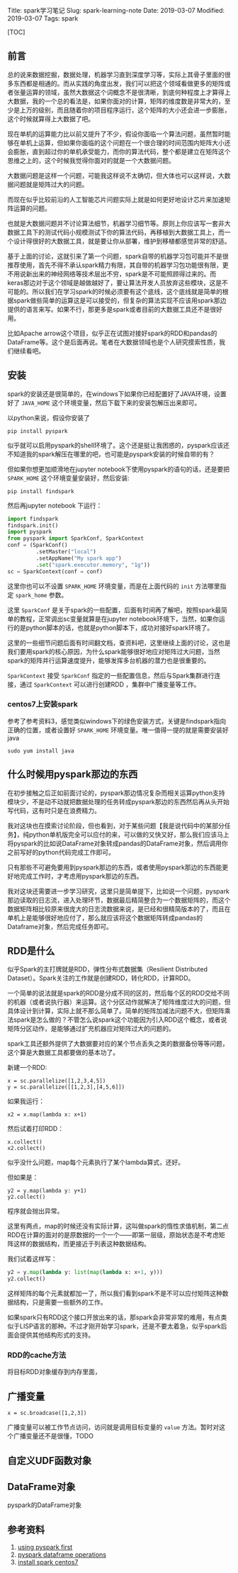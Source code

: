 Title: spark学习笔记
Slug: spark-learning-note
Date: 2019-03-07
Modified: 2019-03-07
Tags: spark

[TOC]

## 前言

总的说来数据挖掘，数据处理，机器学习直到深度学习等，实际上其骨子里面的很多东西都是相通的。而从实践的角度出发，我们可以把这个领域看做更多的矩阵或者张量运算的领域，虽然大数据这个词概念不是很清晰，到底何种程度上才算得上大数据，我的一个总的看法是，如果你面对的计算，矩阵的维度数是非常大的，至少是上万的级别，而且随着你的项目程序运行，这个矩阵的大小还会进一步膨胀，这个时候就算得上大数据了吧。

现在单机的运算能力比以前又提升了不少，假设你面临一个算法问题，虽然暂时能够在单机上运算，但如果你面临的这个问题在一个很合理的时间范围内矩阵大小还会膨胀，直到超过你的单机承受能力，而你的算法代码，整个都是建立在矩阵这个思维之上的，这个时候我觉得你面对的就是一个大数据问题。

大数据问题是这样一个问题，可能我这样说不太确切，但大体也可以这样说，大数据问题就是矩阵过大的问题。

而现在似乎比较前沿的人工智能芯片问题实际上就是如何更好地设计芯片来加速矩阵运算的问题。

也就是大数据问题并不讨论算法细节，机器学习细节等。原则上你应该写一套非大数据工具下的测试代码小规模测试下你的算法代码，再移植到大数据工具上，而一个设计得很好的大数据工具，就是要让你从部署，维护到移植都感觉非常的舒适。

基于上面的讨论，这就引来了第一个问题，spark自带的机器学习包可能并不是很推荐使用，首先不得不承认spark精力有限，其自带的机器学习包功能很有限，更不用说新出来的神经网络等技术层出不穷，spark是不可能照顾得过来的。而keras那边对于这个领域是越做越好了，要让算法开发人员放弃这些模块，这是不可能的。所以我们在学习spark的时候必须要有这个底线，这个底线就是简单的根据spark做些简单的运算这是可以接受的，但复杂的算法实现不应该用spark那边提供的语言来写。如果不行，那更多是spark或者目前的大数据工具还不是很好用。

比如Apache arrow这个项目，似乎正在试图对接好spark的RDD和pandas的DataFrame等。这个是后面再说。笔者在大数据领域也是个人研究摸索性质，我们继续看吧。



## 安装

spark的安装还是很简单的，在windows下如果你已经配置好了JAVA环境，设置好了 `JAVA_HOME` 这个环境变量，然后下载下来的安装包解压出来即可。

以python来说，假设你安装了 

```
pip install pyspark
```

似乎就可以启用pyspark的shell环境了。这个还是挺让我困惑的，pyspark应该还不知道我的spark解压在哪里的吧，也可能是pyspark安装的时候自带的有？

但如果你想更加顺滑地在jupyter notebook下使用pyspark的语句的话，还是要把 `SPARK_HOME` 这个环境变量安装好，然后安装: 

```
pip install findspark
```

然后再jupyter notebook 下运行：

```python
import findspark
findspark.init()
import pyspark
from pyspark import SparkConf, SparkContext
conf = (SparkConf()
         .setMaster("local")
         .setAppName("My spark app")
         .set("spark.executor.memory", "1g"))
sc = SparkContext(conf = conf)
```

这里你也可以不设置 `SPARK_HOME` 环境变量，而是在上面代码的 `init` 方法哪里指定 `spark_home` 参数。

这里 `SparkConf` 是关于spark的一些配置，后面有时间再了解吧，按照spark最简单的教程，正常调出sc变量就算是在jupyter notebook环境下，当然，如果你运行的是python脚本的话，也就是python脚本下，成功对接好spark环境了。

这里的一些细节问题后面有时间翻文档，查资料吧，这里继续上面的讨论，这也是我们要用spark的核心原因，为什么spark能够很好地应对矩阵过大问题，当然spark的矩阵并行运算速度提升，能够发挥多台机器的潜力也是很重要的。

`SparkContext` 接受 `SparkConf` 指定的一些配置信息，然后与Spark集群进行连接，通过 `SparkContext` 可以进行创建RDD ，集群中广播变量等工作。

### centos7上安装spark

参考了参考资料3，感觉类似windows下的绿色安装方式，关键是findspark指向正确的位置，或者设置好 `SPARK_HOME` 环境变量。唯一值得一提的就是需要安装好java

```
sudo yum install java
```



## 什么时候用pyspark那边的东西

在初步接触之后正如前面讨论的，pyspark那边情况复杂而相关运算python支持模块少，不是动不动就把数据处理的任务转成pyspark那边的东西然后再从头开始写代码，这有时只是在浪费精力。

我对这块也在摸索讨论阶段，但也看到，对于某些问题【我是说代码中的某部分任务】，纯python单机版完全可以应付的来，可以做的又快又好，那么我们应该马上将pyspark的比如说DataFrame对象转成pandas的DataFrame对象，然后调用你之前写好的python代码完成工作即可。

只有那些不可避免要用到pyspark那边的东西，或者使用pyspark那边的东西能更好地完成工作时，才考虑用pyspark那边的东西。

我对这块还需要进一步学习研究，这里只是简单提下，比如说一个问题，pyspark那边读取的日志流，进入处理环节，数据最后精简整合为一个数据矩阵的，而这个数据矩阵相比较原来很庞大的日志流数据来说，是已经和很精简版本的了，而且在单机上是能够很好地应付了，那么就应该将这个数据矩阵转成pandas的Dataframe对象，然后完成任务即可。



## RDD是什么

似乎Spark的主打牌就是RDD，弹性分布式数据集（Resilient Distributed Dataset）。Spark关注的工作就是创建RDD，转化RDD，计算RDD。

一个简单的说法就是spark的RDD是分成不同的区的，然后每个区的RDD交给不同的机器（或者说执行器）来运算。这个分区动作就解决了矩阵维度过大的问题，但具体设计到计算，实际上就不那么简单了。简单的矩阵加减法问题不大，但矩阵乘法spark是怎么做的？不管怎么说spark这个功能因为引入RDD这个概念，或者说矩阵分区动作，是能够通过扩充机器应对矩阵过大的问题的。

spark工具还额外提供了大数据要对应的某个节点丢失之类的数据备份等等问题，这个算是大数据工具都要做的基本功了。

新建一个RDD:

```
x = sc.parallelize([1,2,3,4,5])
y = sc.parallelize([[1,2,3],[4,5,6]])
```

如果我运行：

```
x2 = x.map(lambda x: x+1)
```

然后试着打印RDD：

```
x.collect()
x2.collect()
```

似乎没什么问题，map每个元素执行了某个lambda算式，还好。

但如果是：

```
y2 = y.map(lambda y: y+1)
y2.collect()
```

程序就会抛出异常。

这里有两点，map的时候还没有实际计算，这叫做spark的惰性求值机制，第二点RDD在计算的面对的是原数据的一个一个——即第一层级，原始状态是不考虑矩阵这样的数据结构，而更接近于列表这种数据结构。

我们试着这样写：

```python
y2 = y.map(lambda y: list(map(lambda x: x+1, y)))
y2.collect()
```

这样矩阵的每个元素就都加一了，所以我们看到spark不是不可以应付矩阵这种数据结构，只是需要一些额外的工作。

如果spark只有RDD这个接口开放出来的话，那spark会非常非常的难用，有点类似于LISP语言的那种。不过才刚开始学习spark，还是不要太着急，似乎spark后面会提供其他结构形式的支持。





### RDD的cache方法

将目标RDD对象缓存到内存里面，





## 广播变量

```
x = sc.broadcase([1,2,3])
```

广播变量可以被工作节点访问，访问就是调用目标变量的 `value` 方法。暂时对这个广播变量还不是很懂，TODO



## 自定义UDF函数对象





## DataFrame对象

pyspark的DataFrame对象







## 参考资料

1. [using pyspark first](https://www.analyticsvidhya.com/blog/2016/10/using-pyspark-to-perform-transformations-and-actions-on-rdd/)
2. [pyspark dataframe operations](https://www.analyticsvidhya.com/blog/2016/10/spark-dataframe-and-operations/)
3. [install spark centos7](https://idroot.us/linux/install-apache-spark-centos-7/)